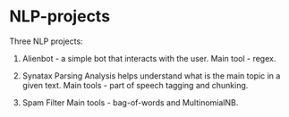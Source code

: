 # NLP-projects

Three NLP projects:

1) Alienbot - a simple bot that interacts with the user.
Main tool - regex.

2) Synatax Parsing Analysis helps understand what is the main topic in a given text.
Main tools - part of speech tagging and chunking.

3) Spam Filter
Main tools - bag-of-words and MultinomialNB.
